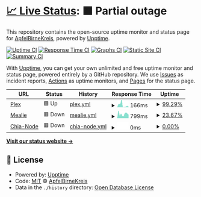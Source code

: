# [📈 Live Status](https://ApfelBirneKreis.github.io/Status): <!--live status--> **🟧 Partial outage**

This repository contains the open-source uptime monitor and status page for [ApfelBirneKreis](https://ApfelBirneKreis.github.io/Status), powered by [Upptime](https://github.com/upptime/upptime).

[![Uptime CI](https://github.com/ApfelBirneKreis/Status/workflows/Uptime%20CI/badge.svg)](https://github.com/ApfelBirneKreis/Status/actions?query=workflow%3A%22Uptime+CI%22)
[![Response Time CI](https://github.com/ApfelBirneKreis/Status/workflows/Response%20Time%20CI/badge.svg)](https://github.com/ApfelBirneKreis/Status/actions?query=workflow%3A%22Response+Time+CI%22)
[![Graphs CI](https://github.com/ApfelBirneKreis/Status/workflows/Graphs%20CI/badge.svg)](https://github.com/ApfelBirneKreis/Status/actions?query=workflow%3A%22Graphs+CI%22)
[![Static Site CI](https://github.com/ApfelBirneKreis/Status/workflows/Static%20Site%20CI/badge.svg)](https://github.com/ApfelBirneKreis/Status/actions?query=workflow%3A%22Static+Site+CI%22)
[![Summary CI](https://github.com/ApfelBirneKreis/Status/workflows/Summary%20CI/badge.svg)](https://github.com/ApfelBirneKreis/Status/actions?query=workflow%3A%22Summary+CI%22)

With [Upptime](https://upptime.js.org), you can get your own unlimited and free uptime monitor and status page, powered entirely by a GitHub repository. We use [Issues](https://github.com/ApfelBirneKreis/Status/issues) as incident reports, [Actions](https://github.com/ApfelBirneKreis/Status/actions) as uptime monitors, and [Pages](https://ApfelBirneKreis.github.io/Status) for the status page.

<!--start: status pages-->
<!-- This summary is generated by Upptime (https://github.com/upptime/upptime) -->
<!-- Do not edit this manually, your changes will be overwritten -->
<!-- prettier-ignore -->
| URL | Status | History | Response Time | Uptime |
| --- | ------ | ------- | ------------- | ------ |
| <img alt="" src="https://icons.duckduckgo.com/ip3/null.ico" height="13"> [Plex](streaming.edithserver.eu) | 🟩 Up | [plex.yml](https://github.com/ApfelBirneKreis/Status/commits/HEAD/history/plex.yml) | <details><summary><img alt="Response time graph" src="./graphs/plex/response-time-week.png" height="20"> 166ms</summary><br><a href="https://ApfelBirneKreis.github.io/Status/history/plex"><img alt="Response time 166" src="https://img.shields.io/endpoint?url=https%3A%2F%2Fraw.githubusercontent.com%2FApfelBirneKreis%2FStatus%2FHEAD%2Fapi%2Fplex%2Fresponse-time.json"></a><br><a href="https://ApfelBirneKreis.github.io/Status/history/plex"><img alt="24-hour response time 44" src="https://img.shields.io/endpoint?url=https%3A%2F%2Fraw.githubusercontent.com%2FApfelBirneKreis%2FStatus%2FHEAD%2Fapi%2Fplex%2Fresponse-time-day.json"></a><br><a href="https://ApfelBirneKreis.github.io/Status/history/plex"><img alt="7-day response time 166" src="https://img.shields.io/endpoint?url=https%3A%2F%2Fraw.githubusercontent.com%2FApfelBirneKreis%2FStatus%2FHEAD%2Fapi%2Fplex%2Fresponse-time-week.json"></a><br><a href="https://ApfelBirneKreis.github.io/Status/history/plex"><img alt="30-day response time 166" src="https://img.shields.io/endpoint?url=https%3A%2F%2Fraw.githubusercontent.com%2FApfelBirneKreis%2FStatus%2FHEAD%2Fapi%2Fplex%2Fresponse-time-month.json"></a><br><a href="https://ApfelBirneKreis.github.io/Status/history/plex"><img alt="1-year response time 166" src="https://img.shields.io/endpoint?url=https%3A%2F%2Fraw.githubusercontent.com%2FApfelBirneKreis%2FStatus%2FHEAD%2Fapi%2Fplex%2Fresponse-time-year.json"></a></details> | <details><summary><a href="https://ApfelBirneKreis.github.io/Status/history/plex">99.29%</a></summary><a href="https://ApfelBirneKreis.github.io/Status/history/plex"><img alt="All-time uptime 99.29%" src="https://img.shields.io/endpoint?url=https%3A%2F%2Fraw.githubusercontent.com%2FApfelBirneKreis%2FStatus%2FHEAD%2Fapi%2Fplex%2Fuptime.json"></a><br><a href="https://ApfelBirneKreis.github.io/Status/history/plex"><img alt="24-hour uptime 100.00%" src="https://img.shields.io/endpoint?url=https%3A%2F%2Fraw.githubusercontent.com%2FApfelBirneKreis%2FStatus%2FHEAD%2Fapi%2Fplex%2Fuptime-day.json"></a><br><a href="https://ApfelBirneKreis.github.io/Status/history/plex"><img alt="7-day uptime 99.29%" src="https://img.shields.io/endpoint?url=https%3A%2F%2Fraw.githubusercontent.com%2FApfelBirneKreis%2FStatus%2FHEAD%2Fapi%2Fplex%2Fuptime-week.json"></a><br><a href="https://ApfelBirneKreis.github.io/Status/history/plex"><img alt="30-day uptime 99.29%" src="https://img.shields.io/endpoint?url=https%3A%2F%2Fraw.githubusercontent.com%2FApfelBirneKreis%2FStatus%2FHEAD%2Fapi%2Fplex%2Fuptime-month.json"></a><br><a href="https://ApfelBirneKreis.github.io/Status/history/plex"><img alt="1-year uptime 99.29%" src="https://img.shields.io/endpoint?url=https%3A%2F%2Fraw.githubusercontent.com%2FApfelBirneKreis%2FStatus%2FHEAD%2Fapi%2Fplex%2Fuptime-year.json"></a></details>
| <img alt="" src="https://icons.duckduckgo.com/ip3/null.ico" height="13"> [Mealie](mealie.edithserver.eu) | 🟥 Down | [mealie.yml](https://github.com/ApfelBirneKreis/Status/commits/HEAD/history/mealie.yml) | <details><summary><img alt="Response time graph" src="./graphs/mealie/response-time-week.png" height="20"> 799ms</summary><br><a href="https://ApfelBirneKreis.github.io/Status/history/mealie"><img alt="Response time 799" src="https://img.shields.io/endpoint?url=https%3A%2F%2Fraw.githubusercontent.com%2FApfelBirneKreis%2FStatus%2FHEAD%2Fapi%2Fmealie%2Fresponse-time.json"></a><br><a href="https://ApfelBirneKreis.github.io/Status/history/mealie"><img alt="24-hour response time 1446" src="https://img.shields.io/endpoint?url=https%3A%2F%2Fraw.githubusercontent.com%2FApfelBirneKreis%2FStatus%2FHEAD%2Fapi%2Fmealie%2Fresponse-time-day.json"></a><br><a href="https://ApfelBirneKreis.github.io/Status/history/mealie"><img alt="7-day response time 799" src="https://img.shields.io/endpoint?url=https%3A%2F%2Fraw.githubusercontent.com%2FApfelBirneKreis%2FStatus%2FHEAD%2Fapi%2Fmealie%2Fresponse-time-week.json"></a><br><a href="https://ApfelBirneKreis.github.io/Status/history/mealie"><img alt="30-day response time 799" src="https://img.shields.io/endpoint?url=https%3A%2F%2Fraw.githubusercontent.com%2FApfelBirneKreis%2FStatus%2FHEAD%2Fapi%2Fmealie%2Fresponse-time-month.json"></a><br><a href="https://ApfelBirneKreis.github.io/Status/history/mealie"><img alt="1-year response time 799" src="https://img.shields.io/endpoint?url=https%3A%2F%2Fraw.githubusercontent.com%2FApfelBirneKreis%2FStatus%2FHEAD%2Fapi%2Fmealie%2Fresponse-time-year.json"></a></details> | <details><summary><a href="https://ApfelBirneKreis.github.io/Status/history/mealie">23.67%</a></summary><a href="https://ApfelBirneKreis.github.io/Status/history/mealie"><img alt="All-time uptime 23.67%" src="https://img.shields.io/endpoint?url=https%3A%2F%2Fraw.githubusercontent.com%2FApfelBirneKreis%2FStatus%2FHEAD%2Fapi%2Fmealie%2Fuptime.json"></a><br><a href="https://ApfelBirneKreis.github.io/Status/history/mealie"><img alt="24-hour uptime 2.75%" src="https://img.shields.io/endpoint?url=https%3A%2F%2Fraw.githubusercontent.com%2FApfelBirneKreis%2FStatus%2FHEAD%2Fapi%2Fmealie%2Fuptime-day.json"></a><br><a href="https://ApfelBirneKreis.github.io/Status/history/mealie"><img alt="7-day uptime 23.67%" src="https://img.shields.io/endpoint?url=https%3A%2F%2Fraw.githubusercontent.com%2FApfelBirneKreis%2FStatus%2FHEAD%2Fapi%2Fmealie%2Fuptime-week.json"></a><br><a href="https://ApfelBirneKreis.github.io/Status/history/mealie"><img alt="30-day uptime 23.67%" src="https://img.shields.io/endpoint?url=https%3A%2F%2Fraw.githubusercontent.com%2FApfelBirneKreis%2FStatus%2FHEAD%2Fapi%2Fmealie%2Fuptime-month.json"></a><br><a href="https://ApfelBirneKreis.github.io/Status/history/mealie"><img alt="1-year uptime 23.67%" src="https://img.shields.io/endpoint?url=https%3A%2F%2Fraw.githubusercontent.com%2FApfelBirneKreis%2FStatus%2FHEAD%2Fapi%2Fmealie%2Fuptime-year.json"></a></details>
| <img alt="" src="https://icons.duckduckgo.com/ip3/null.ico" height="13"> [Chia-Node](node.edithserver.eu) | 🟥 Down | [chia-node.yml](https://github.com/ApfelBirneKreis/Status/commits/HEAD/history/chia-node.yml) | <details><summary><img alt="Response time graph" src="./graphs/chia-node/response-time-week.png" height="20"> 0ms</summary><br><a href="https://ApfelBirneKreis.github.io/Status/history/chia-node"><img alt="Response time 0" src="https://img.shields.io/endpoint?url=https%3A%2F%2Fraw.githubusercontent.com%2FApfelBirneKreis%2FStatus%2FHEAD%2Fapi%2Fchia-node%2Fresponse-time.json"></a><br><a href="https://ApfelBirneKreis.github.io/Status/history/chia-node"><img alt="24-hour response time 0" src="https://img.shields.io/endpoint?url=https%3A%2F%2Fraw.githubusercontent.com%2FApfelBirneKreis%2FStatus%2FHEAD%2Fapi%2Fchia-node%2Fresponse-time-day.json"></a><br><a href="https://ApfelBirneKreis.github.io/Status/history/chia-node"><img alt="7-day response time 0" src="https://img.shields.io/endpoint?url=https%3A%2F%2Fraw.githubusercontent.com%2FApfelBirneKreis%2FStatus%2FHEAD%2Fapi%2Fchia-node%2Fresponse-time-week.json"></a><br><a href="https://ApfelBirneKreis.github.io/Status/history/chia-node"><img alt="30-day response time 0" src="https://img.shields.io/endpoint?url=https%3A%2F%2Fraw.githubusercontent.com%2FApfelBirneKreis%2FStatus%2FHEAD%2Fapi%2Fchia-node%2Fresponse-time-month.json"></a><br><a href="https://ApfelBirneKreis.github.io/Status/history/chia-node"><img alt="1-year response time 0" src="https://img.shields.io/endpoint?url=https%3A%2F%2Fraw.githubusercontent.com%2FApfelBirneKreis%2FStatus%2FHEAD%2Fapi%2Fchia-node%2Fresponse-time-year.json"></a></details> | <details><summary><a href="https://ApfelBirneKreis.github.io/Status/history/chia-node">0.00%</a></summary><a href="https://ApfelBirneKreis.github.io/Status/history/chia-node"><img alt="All-time uptime 0.00%" src="https://img.shields.io/endpoint?url=https%3A%2F%2Fraw.githubusercontent.com%2FApfelBirneKreis%2FStatus%2FHEAD%2Fapi%2Fchia-node%2Fuptime.json"></a><br><a href="https://ApfelBirneKreis.github.io/Status/history/chia-node"><img alt="24-hour uptime 0.00%" src="https://img.shields.io/endpoint?url=https%3A%2F%2Fraw.githubusercontent.com%2FApfelBirneKreis%2FStatus%2FHEAD%2Fapi%2Fchia-node%2Fuptime-day.json"></a><br><a href="https://ApfelBirneKreis.github.io/Status/history/chia-node"><img alt="7-day uptime 0.00%" src="https://img.shields.io/endpoint?url=https%3A%2F%2Fraw.githubusercontent.com%2FApfelBirneKreis%2FStatus%2FHEAD%2Fapi%2Fchia-node%2Fuptime-week.json"></a><br><a href="https://ApfelBirneKreis.github.io/Status/history/chia-node"><img alt="30-day uptime 0.00%" src="https://img.shields.io/endpoint?url=https%3A%2F%2Fraw.githubusercontent.com%2FApfelBirneKreis%2FStatus%2FHEAD%2Fapi%2Fchia-node%2Fuptime-month.json"></a><br><a href="https://ApfelBirneKreis.github.io/Status/history/chia-node"><img alt="1-year uptime 0.00%" src="https://img.shields.io/endpoint?url=https%3A%2F%2Fraw.githubusercontent.com%2FApfelBirneKreis%2FStatus%2FHEAD%2Fapi%2Fchia-node%2Fuptime-year.json"></a></details>

<!--end: status pages-->

[**Visit our status website →**](https://ApfelBirneKreis.github.io/Status)

## 📄 License

- Powered by: [Upptime](https://github.com/upptime/upptime)
- Code: [MIT](./LICENSE) © [ApfelBirneKreis](https://ApfelBirneKreis.github.io/Status)
- Data in the `./history` directory: [Open Database License](https://opendatacommons.org/licenses/odbl/1-0/)
